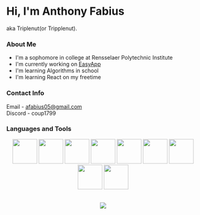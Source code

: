 # Hi, I'm Anthony Fabius

aka Triplenut(or Tripplenut).

### About Me

- I'm a sophomore in college at Rensselaer Polytechnic Institute
- I'm currently working on [EasyApp](https://github.com/EasyApp-RPI/EasyApp)
- I'm learning Algorithms in school
- I'm learning React on my freetime

### Contact Info

Email - afabius05@gmail.com\
Discord - coup1799


### Languages and Tools

<p align="center">
<img src="https://cdn.jsdelivr.net/gh/devicons/devicon/icons/cplusplus/cplusplus-original.svg" width="64"/>
<img src="https://cdn.jsdelivr.net/gh/devicons/devicon/icons/java/java-original.svg" width="64"/>
<img src="https://cdn.jsdelivr.net/gh/devicons/devicon/icons/flutter/flutter-original.svg" width="64"/>
<img src="https://cdn.jsdelivr.net/gh/devicons/devicon/icons/dart/dart-original.svg" width="64"/>
<img src="https://cdn.jsdelivr.net/gh/devicons/devicon/icons/linux/linux-original.svg" width="64"/>
<img src="https://cdn.jsdelivr.net/gh/devicons/devicon/icons/firebase/firebase-plain.svg" width="64" />
<img src="https://cdn.jsdelivr.net/gh/devicons/devicon/icons/mysql/mysql-original.svg" width="64"/>
<img src="https://cdn.jsdelivr.net/gh/devicons/devicon/icons/git/git-original.svg" width="64"/>
<img src="https://cdn.jsdelivr.net/gh/devicons/devicon/icons/react/react-original.svg" width="64"/>
<! One day but not yet <img src="https://cdn.jsdelivr.net/gh/devicons/devicon/icons/vim/vim-original.svg" width="64"/>
</p>

<p align="center">
<! <img src="https://github-readme-stats.vercel.app/api?username=Tripplenut&show_icons=true&theme=dracula">
<br>
<img src="https://github-readme-stats.vercel.app/api/top-langs/?username=Tripplenut&hide=cmake&layout=compact&theme=dracula">
</p>
